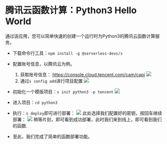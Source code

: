 # 腾讯云函数计算：Python3 Hello World

通过该应用，您可以简单快速的创建一个运行时为Python3的腾讯云函数计算服务。

- 下载命令行工具：`npm install -g @serverless-devs/s`

- 配置账号信息，以腾讯云为例。
    1. 获取账号信息： https://console.cloud.tencent.com/cam/capi
        ![](https://images.serverlessfans.com/scf-tencent/tencent-start-secret.jpg)
    2. 通过`s config add`进行项目配置
        ![](https://images.serverlessfans.com/scf-tencent/tencent-config.jpg)

- 初始化一个模版项目：`s init python3 -p tencent`
    ![](https://images.serverlessfans.com/s-tool/zh/start-4.jpg)

- 进入项目：`cd python3`

- 执行：`s deploy`即可进行部署：
    ![](https://images.serverlessfans.com/s-tool/zh/start-6.jpg)
    此处选择我们配置好的密钥，按回车继续部署：
    ![](https://images.serverlessfans.com/s-tool/zh/start-5.jpg)
    稍等片刻，即可看到成功部署，此时我们来到线上，即可看到我们的函数.
    
- 至此，我们完成了简单的函数部署功能。